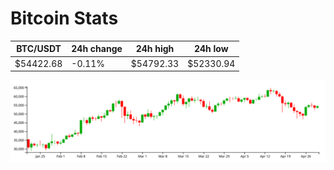# Bitcoin Stats

BTC/USDT|24h change|24h high|24h low|
|---|---|---|---|
|$54422.68|-0.11%|$54792.33|$52330.94|

<img src="./chart.svg">
